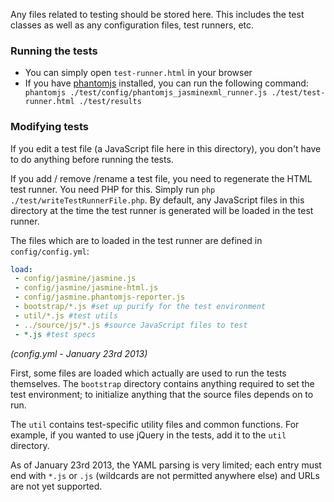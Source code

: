 Any files related to testing should be stored here. This includes the test classes as well as any configuration files, test runners, etc.

### Running the tests

- You can simply open `test-runner.html` in your browser
- If you have [phantomjs](https://github.com/ariya/phantomjs) installed, you can run the following command: ` phantomjs ./test/config/phantomjs_jasminexml_runner.js ./test/test-runner.html ./test/results`

### Modifying tests
If you edit a test file (a JavaScript file here in this directory), you don't have to do anything before running the tests. 

If you add / remove /rename a test file, you need to regenerate the HTML test runner. You need PHP for this. Simply run `php ./test/writeTestRunnerFile.php`.
By default, any JavaScript files in this directory at the time the test runner is generated will be loaded in the test runner.

The files which are to loaded in the test runner are defined in `config/config.yml`:
```yaml
load:
 - config/jasmine/jasmine.js
 - config/jasmine/jasmine-html.js
 - config/jasmine.phantomjs-reporter.js
 - bootstrap/*.js #set up purify for the test environment
 - util/*.js #test utils
 - ../source/js/*.js #source JavaScript files to test
 - *.js #test specs
```
_(config.yml - January 23rd 2013)_

First, some files are loaded which actually are used to run the tests themselves.
The `bootstrap` directory contains anything required to set the test environment; to initialize anything that the source files depends on to run.

The `util` contains test-specific utility files and common functions. For example, if you wanted to use jQuery in the tests, add it to the `util` directory.

As of January 23rd 2013, the YAML parsing is very limited; each entry must end with `*.js` or `.js` (wildcards are not permitted anywhere else) and URLs are not yet supported.